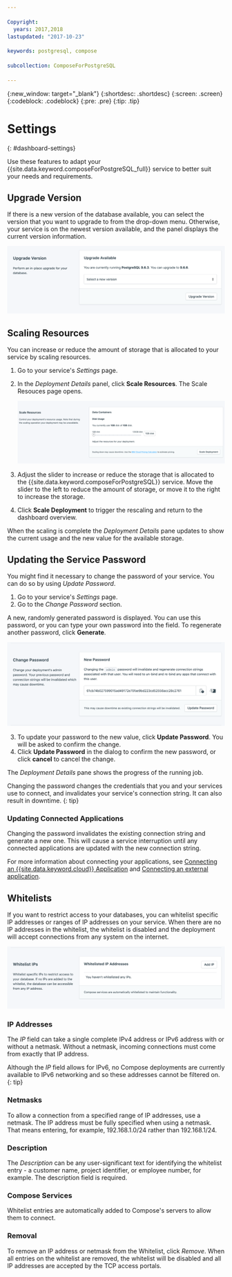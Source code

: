 ```yaml
---

Copyright:
  years: 2017,2018
lastupdated: "2017-10-23"

keywords: postgresql, compose

subcollection: ComposeForPostgreSQL

---
```


{:new_window: target="_blank"}
{:shortdesc: .shortdesc}
{:screen: .screen}
{:codeblock: .codeblock}
{:pre: .pre}
{:tip: .tip}

# Settings
{: #dashboard-settings}

Use these features to adapt your {{site.data.keyword.composeForPostgreSQL_full}} service to better suit your needs and requirements.


## Upgrade Version

If there is a new version of the database available, you can select the version that you want to upgrade to from the drop-down menu. Otherwise, your service is on the newest version available, and the panel displays the current version information.

![The Version panel](./images/postgres-version-show.png "The Version panel")

## Scaling Resources

You can increase or reduce the amount of storage that is allocated to your service by scaling resources.

1. Go to your service's _Settings_ page.
2. In the _Deployment Details_ panel, click **Scale Resources**. The Scale Resouces page opens.

    ![The Scale Resources page](./images/postgres-scale-show.png "The Scale Resources page")

3. Adjust the slider to increase or reduce the storage that is allocated to the {{site.data.keyword.composeForPostgreSQL}} service. Move the slider to the left to reduce the amount of storage, or move it to the right to increase the storage.
4. Click **Scale Deployment** to trigger the rescaling and return to the dashboard overview. 

When the scaling is complete the _Deployment Details_ pane updates to show the current usage and the new value for the available storage.

## Updating the Service Password

You might find it necessary to change the password of your service. You can do so by using _Update Password_. 

1. Go to your service's _Settings_ page.
2. Go to the _Change Password_ section.

  A new, randomly generated password is displayed. You can use this password, or you can type your own password into the field. To regenerate another password, click **Generate**. 
  
![Updating the PostgreSQL password](./images/postgres-update-password.png "The automatic password generator")

3. To update your password to the new value, click **Update Password**. You will be asked to confirm the change.
4. Click **Update Password** in the dialog to confirm the new password, or click **cancel** to cancel the change.

  The _Deployment Details_ pane shows the progress of the running job.

Changing the password changes the credentials that you and your services use to connect, and invalidates your service's connection string. It can also result in downtime.
{: tip}

### Updating Connected Applications

Changing the password invalidates the existing connection string and generate a new one. This will cause a service interruption until any connected applications are updated with the new connection string.

For more information about connecting your applications, see [Connecting an {{site.data.keyword.cloud}} Application](/docs/ComposeForPostgreSQLtopic?=compose-for-postgresql-ibmcloud-cf-app) and [Connecting an external application](/docs/ComposeForPostgreSQLtopic?=compose-for-postgresql-external-app).


## Whitelists

If you want to restrict access to your databases, you can whitelist specific IP addresses or ranges of IP addresses on your service. When there are no IP addresses in the whitelist, the whitelist is disabled and the deployment will accept connections from any system on the internet.

![Whitelisting IP addresses](./images/postgres-whitelist-show.png "The whitelist fields.")

### IP Addresses
The *IP* field can take a single complete IPv4 address or IPv6 address with or without a netmask. Without a netmask, incoming connections must come from exactly that IP address. 

Although the *IP* field allows for IPv6, no Compose deployments are currently available to IPv6 networking and so these addresses cannot be filtered on.
{: tip}

### Netmasks

To allow a connection from a specified range of IP addresses, use a netmask. The IP address must be fully specified when using a netmask. That means entering, for example, 192.168.1.0/24 rather than 192.168.1/24.

### Description

The *Description* can be any user-significant text for identifying the whitelist entry - a customer name, project identifier, or employee number, for example. The description field is required.

### Compose Services
Whitelist entries are automatically added to Compose's servers to allow them to connect.

### Removal
To remove an IP address or netmask from the Whitelist, click *Remove*.
When all entries on the whitelist are removed, the whitelist will be disabled and all IP addresses are accepted by the TCP access portals.
